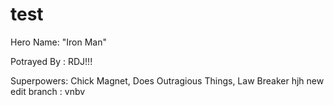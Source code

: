 # test

Hero Name: "Iron Man"

Potrayed By : RDJ!!!

Superpowers: Chick Magnet, Does Outragious Things, Law Breaker
hjh
new edit branch : 
 vnbv